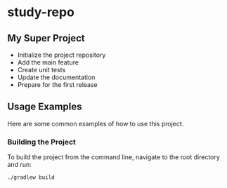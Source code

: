 # study-repo

## My Super Project

- Initialize the project repository
- Add the main feature
- Create unit tests
- Update the documentation
- Prepare for the first release

## Usage Examples

Here are some common examples of how to use this project.

### Building the Project
To build the project from the command line, navigate to the root directory and run:
```bash
./gradlew build
```